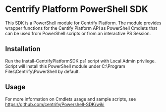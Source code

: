 # Centrify Platform PowerShell SDK
This SDK is a PowerShell module for Centrify Platform. The module provides wrapper functions for the Centify Platform API as PowerShell Cmdlets that can be used from PowerShell scripts or from an interactive PS Session.
 
## Installation
Run the Install-CentrifyPlatformSDK.ps1 script with Local Admin privilege. Script will install this PowerShell module under C:\Program Files\Centrify\PowerShell by default.
 
## Usage
For more information on Cmdlets usage and sample scripts, see https://github.com/centrify/Powershell-SDK/wiki
